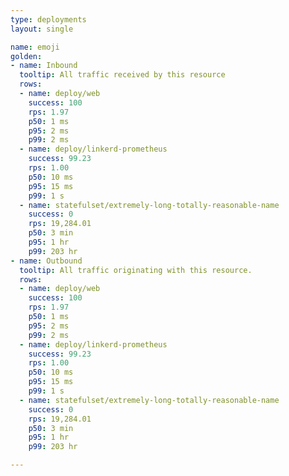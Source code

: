 ```yaml
---
type: deployments
layout: single

name: emoji
golden:
- name: Inbound
  tooltip: All traffic received by this resource
  rows:
  - name: deploy/web
    success: 100
    rps: 1.97
    p50: 1 ms
    p95: 2 ms
    p99: 2 ms
  - name: deploy/linkerd-prometheus
    success: 99.23
    rps: 1.00
    p50: 10 ms
    p95: 15 ms
    p99: 1 s
  - name: statefulset/extremely-long-totally-reasonable-name
    success: 0
    rps: 19,284.01
    p50: 3 min
    p95: 1 hr
    p99: 203 hr
- name: Outbound
  tooltip: All traffic originating with this resource.
  rows:
  - name: deploy/web
    success: 100
    rps: 1.97
    p50: 1 ms
    p95: 2 ms
    p99: 2 ms
  - name: deploy/linkerd-prometheus
    success: 99.23
    rps: 1.00
    p50: 10 ms
    p95: 15 ms
    p99: 1 s
  - name: statefulset/extremely-long-totally-reasonable-name
    success: 0
    rps: 19,284.01
    p50: 3 min
    p95: 1 hr
    p99: 203 hr

---
```

